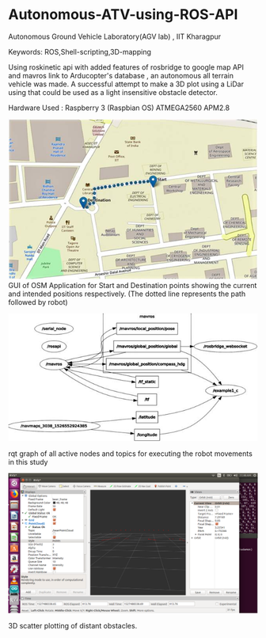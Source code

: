 # Autonomous-ATV-using-ROS-API
Autonomous Ground Vehicle Laboratory(AGV lab) , IIT Kharagpur

Keywords: ROS,Shell-scripting,3D-mapping

Using roskinetic api with added features of rosbridge to google map API and mavros link to Arducopter's database , an autonomous all terrain vehicle was made.
A successful attempt to make a 3D plot using a LiDar using that could be used as a light insensitive obstacle detector.

Hardware Used :
Raspberry 3 (Raspbian OS)
ATMEGA2560
APM2.8

![GUI of OSM Application for Start and Destination points showing the current and intended positions respectively.  (The dotted line represents the path followed by robot). ](https://github.com/Manas173/Autonomous-ATV-using-ROS-API/blob/master/image002.jpg)
GUI of OSM Application for Start and Destination points showing the current and intended positions respectively.  (The dotted line represents the path followed by robot)


![rqt graph of all active nodes and topics for executing the robot movements in this study ](https://github.com/Manas173/Autonomous-ATV-using-ROS-API/blob/master/image002%20(1).jpg)

rqt graph of all active nodes and topics for executing the robot movements in this study


![3D scatter plotting of distant obstacle](https://github.com/Manas173/Autonomous-ATV-using-ROS-API/blob/master/Screenshot%20from%202018-05-28%2011-48-58.png)

3D scatter plotting of distant obstacles.
